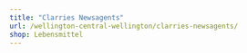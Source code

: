```yaml
---
title: "Clarries Newsagents"
url: /wellington-central-wellington/clarries-newsagents/
shop: Lebensmittel
---
```


